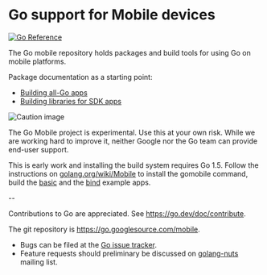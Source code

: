 # Go support for Mobile devices

[![Go Reference](https://pkg.go.dev/badge/github.com/ebitengine/gomobile.svg)](https://pkg.go.dev/github.com/ebitengine/gomobile)

The Go mobile repository holds packages and build tools for using Go on mobile platforms.

Package documentation as a starting point:

- [Building all-Go apps](https://github.com/ebitengine/gomobile/app)
- [Building libraries for SDK apps](https://github.com/ebitengine/gomobile/cmd/gobind)

![Caution image](doc/caution.png)

The Go Mobile project is experimental. Use this at your own risk.
While we are working hard to improve it, neither Google nor the Go
team can provide end-user support.

This is early work and installing the build system requires Go 1.5.
Follow the instructions on
[golang.org/wiki/Mobile](https://golang.org/wiki/Mobile)
to install the gomobile command, build the
[basic](https://github.com/ebitengine/gomobile/example/basic)
and the [bind](https://github.com/ebitengine/gomobile/example/bind) example apps.

--

Contributions to Go are appreciated. See https://go.dev/doc/contribute.

The git repository is https://go.googlesource.com/mobile.

* Bugs can be filed at the [Go issue tracker](https://go.dev/issue/new?title=x/mobile:+).
* Feature requests should preliminary be discussed on
[golang-nuts](https://groups.google.com/forum/#!forum/golang-nuts)
mailing list.
